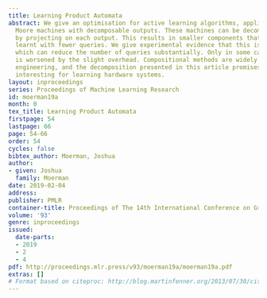 ```yaml
---
title: Learning Product Automata
abstract: We give an optimisation for active learning algorithms, applicable to learning
  Moore machines with decomposable outputs. These machines can be decomposed themselves
  by projecting on each output. This results in smaller components that can then be
  learnt with fewer queries. We give experimental evidence that this is a useful technique
  which can reduce the number of queries substantially. Only in some cases the performance
  is worsened by the slight overhead. Compositional methods are widely used throughout
  engineering, and the decomposition presented in this article promises to be particularly
  interesting for learning hardware systems.
layout: inproceedings
series: Proceedings of Machine Learning Research
id: moerman19a
month: 0
tex_title: Learning Product Automata
firstpage: 54
lastpage: 66
page: 54-66
order: 54
cycles: false
bibtex_author: Moerman, Joshua
author:
- given: Joshua
  family: Moerman
date: 2019-02-04
address: 
publisher: PMLR
container-title: Proceedings of The 14th International Conference on Grammatical Inference
volume: '93'
genre: inproceedings
issued:
  date-parts:
  - 2019
  - 2
  - 4
pdf: http://proceedings.mlr.press/v93/moerman19a/moerman19a.pdf
extras: []
# Format based on citeproc: http://blog.martinfenner.org/2013/07/30/citeproc-yaml-for-bibliographies/
---
```

